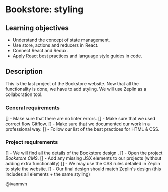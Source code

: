 # Bookstore: styling

## Learning objectives

- Understand the concept of state management.
- Use store, actions and reducers in React.
- Connect React and Redux.
- Apply React best practices and language style guides in code.

## Description

This is the last project of the Bookstore website. Now that all the functionality is done, we have to add styling. We will use Zeplin as a collaboration tool.

### General requirements

[] - Make sure that there are no linter errors.
[] - Make sure that we used correct flow Gitflow.
[] - Make sure that we documented our work in a professional way.
[] - Follow our list of the best practices for HTML & CSS.

### Project requirements

[] - We will find all the details of the Bookstore design .
[] - Open the project *Bookstore CMS*.
[] - Add any missing JSX elements to our projects (without adding extra functionality)
[] - We may use the CSS rules detailed in Zeplin to style the website.
[] - Our final design should match Zeplin's design (this includes all elements + the same styling)

@ivanmvh
